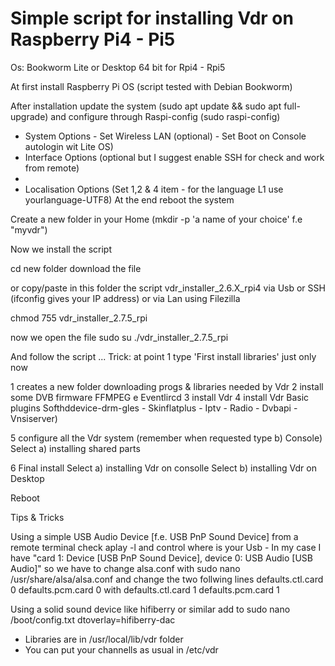 # Simple script for installing Vdr on Raspberry Pi4 - Pi5

Os: 
Bookworm Lite or Desktop 64 bit for Rpi4 - Rpi5

At first install Raspberry Pi OS  (script tested with Debian Bookworm)

After installation update the system (sudo apt update && sudo apt full-upgrade)
and configure through Raspi-config (sudo raspi-config)
- System Options - Set Wireless LAN (optional) - Set Boot on Console autologin wit Lite OS)
- Interface Options (optional but I suggest enable SSH for check and work from remote)
- 
- Localisation Options (Set 1,2 & 4  item - for the language L1 use yourlanguage-UTF8)
At the end reboot the system

Create a new folder in your Home (mkdir -p 'a name of your choice' f.e "myvdr")

Now we install the script

cd new folder
download the file

or copy/paste in this folder the script vdr_installer_2.6.X_rpi4 via Usb or SSH (ifconfig gives your IP address) or via Lan using Filezilla

chmod 755 vdr_installer_2.7.5_rpi

now we open the file
sudo su
./vdr_installer_2.7.5_rpi

And follow the script  ...
Trick: at point 1 type 'First install libraries' just only now

 1 creates a new folder downloading progs & libraries needed by Vdr 
 2 install some DVB firmware FFMPEG e Eventlircd
 3 install Vdr
 4 install Vdr  Basic plugins Softhddevice-drm-gles - Skinflatplus - Iptv - Radio - Dvbapi - Vnsiserver)

 5 configure all the Vdr system (remember when requested type b) Console)
Select a) installing shared parts 

 6 Final install
Select a) installing Vdr on consolle
Select b) installing Vdr on Desktop

Reboot

Tips & Tricks

Using a simple USB Audio Device [f.e. USB PnP Sound Device] from a remote terminal check
aplay -l and control where is your Usb - In my case I have
"card 1: Device [USB PnP Sound Device], device 0: USB Audio [USB Audio]"
so we have to change alsa.conf with
sudo nano /usr/share/alsa/alsa.conf
and change the two follwing lines
defaults.ctl.card 0
defaults.pcm.card 0
with
defaults.ctl.card 1
defaults.pcm.card 1

Using a solid sound device like hifiberry or similar add to 
sudo nano /boot/config.txt
dtoverlay=hifiberry-dac 

- Libraries are in /usr/local/lib/vdr folder
- You can put your channells as usual in /etc/vdr
